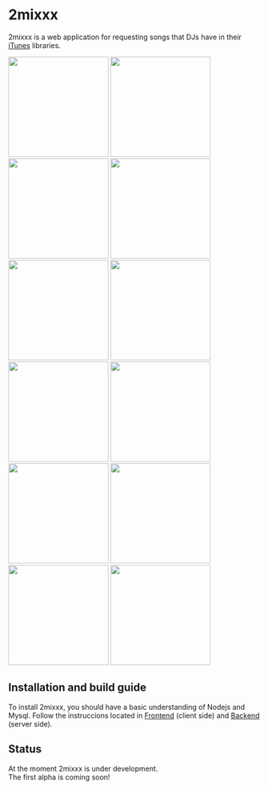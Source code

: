 # 2mixxx
2mixxx is a web application for requesting songs that DJs have in their [iTunes](https://www.apple.com/es/itunes/download/index.html) libraries.

<img src="https://user-images.githubusercontent.com/10828536/144634277-737c8d0b-48ea-4fea-88c5-c84de3bd2401.png" width="200" />
<img src="https://user-images.githubusercontent.com/10828536/144638274-04638158-66b1-49c9-b89f-735923b7546e.png" width="200" />
<img src="https://user-images.githubusercontent.com/10828536/144635577-5598beac-88e1-43de-b746-63e4494ebd2a.png" width="200" />
<img src="https://user-images.githubusercontent.com/10828536/144636074-1224fd99-633c-42d7-b24d-dd321c8f32aa.png" width="200" />
<img src="https://user-images.githubusercontent.com/10828536/144636211-7cafba51-c6cb-42a3-aa3c-29e09fdd08ac.png" width="200" />
<img src="https://user-images.githubusercontent.com/10828536/144636468-00454850-642e-4a65-bf25-542aba62cbf8.png" width="200" />
<img src="https://user-images.githubusercontent.com/10828536/144637016-46a24fb7-74b7-48f5-a3c5-b6c54527c980.png" width="200" />
<img src="https://user-images.githubusercontent.com/10828536/144637229-af48317c-d61d-41f2-8654-72097d1436cf.png" width="200" />
<img src="https://user-images.githubusercontent.com/10828536/144637408-77135bf2-0348-4dc0-8cf7-0ddfde0955cc.png" width="200" />
<img src="https://user-images.githubusercontent.com/10828536/144637509-3dec9035-6bae-4380-bf01-f057a41c8afa.png" width="200" />
<img src="https://user-images.githubusercontent.com/10828536/144637793-81883253-9417-4e89-8735-3aa9f1982771.png" width="200" />
<img src="https://user-images.githubusercontent.com/10828536/144638014-2df36bc0-3a6d-4e4a-a242-c817890d603a.png" width="200" />

## Installation and build guide
To install 2mixxx, you should have a basic understanding of Nodejs and Mysql.
Follow the instruccions located in [Frontend](https://github.com/carlesfelix/2mixxx/tree/main/frontend) (client side) and [Backend](https://github.com/carlesfelix/2mixxx/tree/main/backend) (server side).

## Status

At the moment 2mixxx is under development.\
The first alpha is coming soon!
